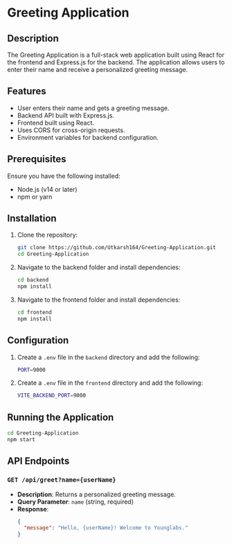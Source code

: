 # Greeting Application

## Description
The Greeting Application is a full-stack web application built using React for the frontend and Express.js for the backend. The application allows users to enter their name and receive a personalized greeting message.

## Features
- User enters their name and gets a greeting message.
- Backend API built with Express.js.
- Frontend built using React.
- Uses CORS for cross-origin requests.
- Environment variables for backend configuration.

## Prerequisites
Ensure you have the following installed:
- Node.js (v14 or later)
- npm or yarn

## Installation

1. Clone the repository:
   ```sh
   git clone https://github.com/Utkarsh164/Greeting-Application.git
   cd Greeting-Application
   ```

2. Navigate to the backend folder and install dependencies:
   ```sh
   cd backend
   npm install
   ```

3. Navigate to the frontend folder and install dependencies:
   ```sh
   cd frontend
   npm install
   ```

## Configuration
1. Create a `.env` file in the `backend` directory and add the following:
   ```sh
   PORT=9000
   ```

2. Create a `.env` file in the `frontend` directory and add the following:
   ```sh
   VITE_BACKEND_PORT=9000
   ```

## Running the Application
   ```sh
   cd Greeting-Application
   npm start
   ```



## API Endpoints
### `GET /api/greet?name={userName}`
- **Description**: Returns a personalized greeting message.
- **Query Parameter**: `name` (string, required)
- **Response**:
  ```json
  {
    "message": "Hello, {userName}! Welcome to Younglabs."
  }
  ```





